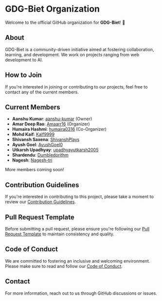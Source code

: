 <!--

**Here are some ideas to get you started:**

🙋‍♀️ A short introduction - what is your organization all about?
🌈 Contribution guidelines - how can the community get involved?
👩‍💻 Useful resources - where can the community find your docs? Is there anything else the community should know?
🍿 Fun facts - what does your team eat for breakfast?
🧙 Remember, you can do mighty things with the power of [Markdown](https://docs.github.com/github/writing-on-github/getting-started-with-writing-and-formatting-on-github/basic-writing-and-formatting-syntax)
-->
# GDG-Biet Organization

Welcome to the official GitHub organization for **GDG-Biet**! 🎉

## About
GDG-Biet is a community-driven initiative aimed at fostering collaboration, learning, and development. We work on projects ranging from web development to AI.

## How to Join
If you're interested in joining or contributing to our projects, feel free to contact any of the current members.

## Current Members
- **Aanshu Kumar**: [aanshu-kumar](https://github.com/aanshu-kumar) (Owner)
- **Amar Deep Rao**: [Amaarr16](https://github.com/Amaarr16) (Organizer)
- **Humaira Hashmi**: [humaira0316](https://github.com/humaira0316) (Co-Organizer)
- **Mohd Kaif**: [Kaif9999](https://github.com/Kaif9999)
- **Shivansh Saxena**: [ShivanshPlays](https://github.com/ShivanshPlays)
- **Ayush Goel**: [AyushGoel0](https://github.com/AyushGoel0)
- **Utkarsh Upadhyay**: [upadhyayutkarsh2005](https://github.com/upadhyayutkarsh2005)
- **Shardendu**: [Dumbledorithm](https://github.com/Dumbledorithm)
- **Nagesh**: [Nagesh-tri](https://github.com/Nagesh-tri)

More members coming soon!

## Contribution Guidelines

If you're interested in contributing to this project, please take a moment to review our [Contribution Guidelines](./CONTRIBUTING.md).

## Pull Request Template

Before submitting a pull request, please ensure you're following our [Pull Request Template](./PULL_REQUEST_TEMPLATE.md) to maintain consistency and quality.

## Code of Conduct

We are committed to fostering an inclusive and welcoming environment. Please make sure to read and follow our [Code of Conduct](./CODE_OF_CONDUCT.md).

## Contact
For more information, reach out to us through GitHub discussions or issues.

